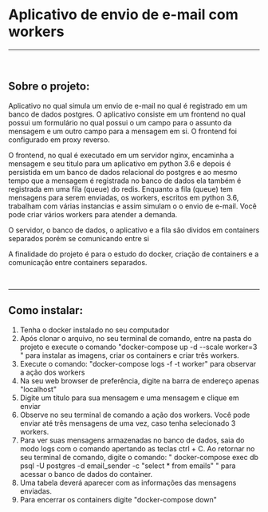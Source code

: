 <h1>Aplicativo de envio de e-mail com workers</h1>
<hr>
<br>
<h2>Sobre o projeto:</h2>
<p>Aplicativo no qual simula um envio de e-mail no qual é registrado em um banco de dados postgres. O aplicativo consiste em um frontend no qual possui um formulário no qual possui o um campo para o assunto da mensagem e um outro campo para a mensagem em si. O frontend foi configurado em proxy reverso.</p>
<p> O frontend, no qual é executado em um servidor nginx, encaminha a mensagem e seu titulo para um aplicativo em python 3.6 e depois é persistida em um banco de dados relacional do postgres e ao mesmo tempo que a mensagem é registrada no banco de dados ela também é registrada em uma fila (queue) do redis. Enquanto a fila (queue) tem mensagens para serem enviadas, os workers, escritos em python 3.6, trabalham com várias instancias e assim simulam o o envio de e-mail. Você pode criar vários workers para atender a demanda. </p>
<p>O servidor, o banco de dados, o aplicativo e a fila são dividos em containers separados porém se comunicando entre si</p>
<p>A finalidade do projeto é para o estudo do docker, criação de containers e a comunicação entre containers separados.</p>
<br>
<hr>
<h2>Como instalar:</h2>
<ol>
    <li>Tenha o docker instalado no seu computador</li>
    <li>Após clonar o arquivo, no seu terminal de comando, entre na pasta do projeto e execute o comando "docker-compose up -d --scale worker=3 " para instalar as imagens, criar os containers e criar três workers.</li>
    <li>Execute o comando: "docker-compose logs -f -t worker" para observar a ação dos workers </li>
    <li>Na seu web browser de preferência, digite na barra de endereço apenas "localhost"</li>
    <li>Digite um título para sua mensagem e uma mensagem e clique em enviar</li>
    <li>Observe no seu terminal de comando a ação dos workers. Você pode enviar até três mensagens de uma vez, caso tenha selecionado 3 workers.</li>
    <li>Para ver suas mensagens armazenadas no banco de dados, saia do modo logs com o comando apertando as teclas ctrl + C. Ao retornar no seu terminal de comando, digite o comando: " docker-compose exec db psql -U postgres -d email_sender -c "select * from emails" " para acessar o banco de dados do container.</li>
    <li>Uma tabela deverá aparecer com as informações das mensagens enviadas.</li>
    <li>Para encerrar os containers digite "docker-compose down"</li>
</ol>



